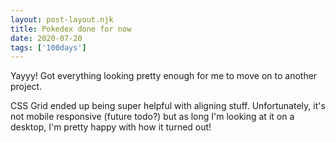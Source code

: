 ```yaml
---
layout: post-layout.njk 
title: Pokedex done for now
date: 2020-07-20
tags: ['100days']
---
```

<!-- Excerpt Start -->
Yayyy! Got everything looking pretty enough for me to move on to another project.
<!-- Excerpt End -->
CSS Grid ended up being super helpful with aligning stuff. Unfortunately, it's not mobile responsive (future todo?) but as long I'm looking at it on a desktop, I'm pretty happy with how it turned out!